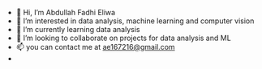 - 👋 Hi, I’m Abdullah Fadhi Eliwa 
- 👀 I’m interested in data analysis, machine learning and computer vision 
- 🌱 I’m currently learning data analysis
- 💞️ I’m looking to collaborate on projects for data analysis and ML
- 📫 you can contact me at ae167216@gmail.com
- 

<!---
AbdullahFEliwa/AbdullahFEliwa is a ✨ unique ✨ repository because its `README.md` (this file) appears on your GitHub profile.
You can click the Preview link to take a look at your changes.
--->
